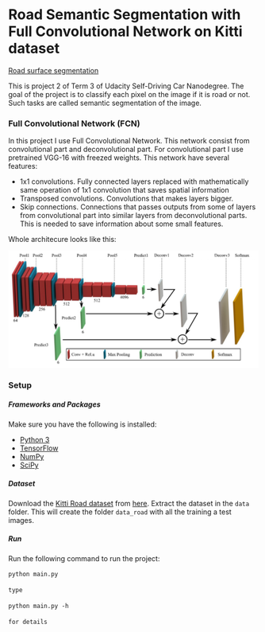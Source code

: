 # Road Semantic Segmentation with Full Convolutional Network on Kitti dataset

[Road surface segmentation](https://github.com/parilo/CarND-Semantic-Segmentation/blob/master/sample.png)

This is project 2 of Term 3 of Udacity Self-Driving Car Nanodegree. The goal of the project is to classify each pixel on the image if it is road or not. Such tasks are called semantic segmentation of the image.

### Full Convolutional Network (FCN)

In this project I use Full Convolutional Network. This network consist from convolutional part and deconvolutional part. For convolutional part I use pretrained VGG-16 with freezed weights. This network have several features:

* 1x1 convolutions. Fully connected layers replaced with mathematically same operation of 1x1 convolution that saves spatial information
* Transposed convolutions. Convolutions that makes layers bigger.
* Skip connections. Connections that passes outputs from some of layers from convolutional part into similar layers from deconvolutional parts. This is needed to save information about some small features.

Whole architecure looks like this:

[![FCN architecture](https://github.com/parilo/CarND-Semantic-Segmentation/blob/master/3-Figure3-1.png)](https://www.semanticscholar.org/paper/PCA-aided-Fully-Convolutional-Networks-for-Semanti-Tai-Ye/05d20ad124a8696f387e6c9632dec0b31251df64)

### Setup
##### Frameworks and Packages
Make sure you have the following is installed:
 - [Python 3](https://www.python.org/)
 - [TensorFlow](https://www.tensorflow.org/)
 - [NumPy](http://www.numpy.org/)
 - [SciPy](https://www.scipy.org/)
##### Dataset
Download the [Kitti Road dataset](http://www.cvlibs.net/datasets/kitti/eval_road.php) from [here](http://www.cvlibs.net/download.php?file=data_road.zip).  Extract the dataset in the `data` folder.  This will create the folder `data_road` with all the training a test images.

##### Run
Run the following command to run the project:
```
python main.py

type

python main.py -h

for details
```
